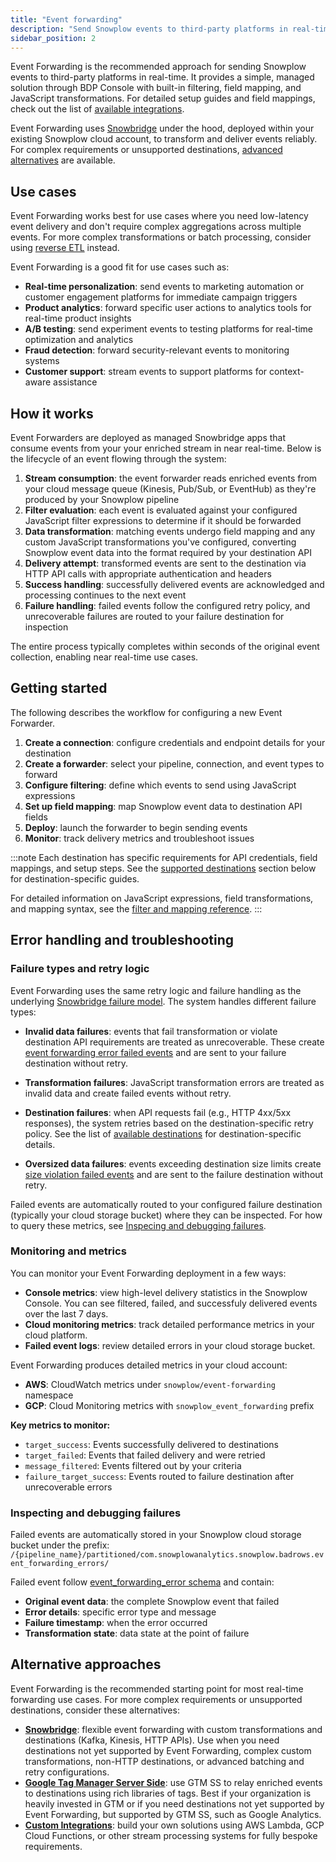 ```yaml
---
title: "Event forwarding"
description: "Send Snowplow events to third-party platforms in real-time using Snowplows's managed event forwarding solution with built-in filtering, field mapping, and JavaScript transformations."
sidebar_position: 2
---
```


Event Forwarding is the recommended approach for sending Snowplow events to third-party platforms in real-time. It provides a simple, managed solution through BDP Console with built-in filtering, field mapping, and JavaScript transformations. For detailed setup guides and field mappings, check out the list of [available integrations](/docs/destinations/forwarding-events/integrations/index.md).

Event Forwarding uses [Snowbridge](/docs/destinations/forwarding-events/snowbridge/index.md) under the hood, deployed within your existing Snowplow cloud account, to transform and deliver events reliably. For complex requirements or unsupported destinations, [advanced alternatives](#alternative-approaches) are available.

## Use cases

Event Forwarding works best for use cases where you need low-latency event delivery and don't require complex aggregations across multiple events. For more complex transformations or batch processing, consider using [reverse ETL](/docs/destinations/reverse-etl/) instead. 

Event Forwarding is a good fit for use cases such as:

- **Real-time personalization**: send events to marketing automation or customer engagement platforms for immediate campaign triggers
- **Product analytics**: forward specific user actions to analytics tools for real-time product insights
- **A/B testing**: send experiment events to testing platforms for real-time optimization and analytics
- **Fraud detection**: forward security-relevant events to monitoring systems
- **Customer support**: stream events to support platforms for context-aware assistance

## How it works

Event Forwarders are deployed as managed Snowbridge apps that consume events from your your enriched stream in near real-time. Below is the lifecycle of an event flowing through the system:

1. **Stream consumption**: the event forwarder reads enriched events from your cloud message queue (Kinesis, Pub/Sub, or EventHub) as they're produced by your Snowplow pipeline
2. **Filter evaluation**: each event is evaluated against your configured JavaScript filter expressions to determine if it should be forwarded
3. **Data transformation**: matching events undergo field mapping and any custom JavaScript transformations you've configured, converting Snowplow event data into the format required by your destination API
4. **Delivery attempt**: transformed events are sent to the destination via HTTP API calls with appropriate authentication and headers
5. **Success handling**: successfully delivered events are acknowledged and processing continues to the next event
6. **Failure handling**: failed events follow the configured retry policy, and unrecoverable failures are routed to your failure destination for inspection

The entire process typically completes within seconds of the original event collection, enabling near real-time use cases.

## Getting started

The following describes the workflow for configuring a new Event Forwarder.

1. **Create a connection**: configure credentials and endpoint details for your destination
2. **Create a forwarder**: select your pipeline, connection, and event types to forward
3. **Configure filtering**: define which events to send using JavaScript expressions
4. **Set up field mapping**: map Snowplow event data to destination API fields
5. **Deploy**: launch the forwarder to begin sending events
6. **Monitor**: track delivery metrics and troubleshoot issues

:::note
Each destination has specific requirements for API credentials, field mappings, and setup steps. See the [supported destinations](#supported-destinations) section below for destination-specific guides.

For detailed information on JavaScript expressions, field transformations, and mapping syntax, see the [filter and mapping reference](/docs/destinations/forwarding-events/reference/index.md).
:::

## Error handling and troubleshooting

### Failure types and retry logic

Event Forwarding uses the same retry logic and failure handling as the underlying [Snowbridge failure model](/docs/destinations/forwarding-events/snowbridge/concepts/failure-model/index.md). The system handles different failure types:

- **Invalid data failures**: events that fail transformation or violate destination API requirements are treated as unrecoverable. These create [event forwarding error failed events](https://iglucentral.com/?q=event_forwarding_error) and are sent to your  failure destination without retry.

- **Transformation failures**: JavaScript transformation errors are treated as invalid data and create failed events without retry.

- **Destination failures**: when API requests fail (e.g., HTTP 4xx/5xx responses), the system retries based on the destination-specific retry policy. See the list of [available destinations](/docs/destinations/forwarding-events/integrations/index.md) for destination-specific details.

- **Oversized data failures**: events exceeding destination size limits create [size violation failed events](docs/api-reference/failed-events/index.md) and are sent to the failure destination without retry.

Failed events are automatically routed to your configured failure destination (typically your cloud storage bucket) where they can be inspected. For how to query these metrics, see [Inspecing and debugging failures](#inspecting-and-debugging-failures).

### Monitoring and metrics

<!-- TODO: add details on how to find these metrics in cloudwatch -->

You can monitor your Event Forwarding deployment in a few ways:

- **Console metrics**: view high-level delivery statistics in the Snowplow Console. You can see filtered, failed, and successfuly delivered events over the last 7 days.
- **Cloud monitoring metrics**: track detailed performance metrics in your cloud platform.
- **Failed event logs**: review detailed errors in your cloud storage bucket.

Event Forwarding produces detailed metrics in your cloud account:

- **AWS**: CloudWatch metrics under `snowplow/event-forwarding` namespace
- **GCP**: Cloud Monitoring metrics with `snowplow_event_forwarding` prefix

**Key metrics to monitor:**

- `target_success`: Events successfully delivered to destinations
- `target_failed`: Events that failed delivery and were retried
- `message_filtered`: Events filtered out by your criteria
- `failure_target_success`: Events routed to failure destination after unrecoverable errors

### Inspecting and debugging failures

Failed events are automatically stored in your Snowplow cloud storage bucket under the prefix:
`/{pipeline_name}/partitioned/com.snowplowanalytics.snowplow.badrows.event_forwarding_errors/`

Failed event follow [event_forwarding_error schema](https://iglucentral.com/?q=event_forwarding_error) and contain:

- **Original event data**: the complete Snowplow event that failed
- **Error details**: specific error type and message
- **Failure timestamp**: when the error occurred
- **Transformation state**: data state at the point of failure

<!-- TODO: add link to athena queries https://snplow.atlassian.net/browse/PDP-1939?focusedCommentId=125579 -->

## Alternative approaches

Event Forwarding is the recommended starting point for most real-time forwarding use cases. For more complex requirements or unsupported destinations, consider these alternatives:

- **[Snowbridge](/docs/destinations/forwarding-events/snowbridge/index.md)**: flexible event forwarding with custom transformations and destinations (Kafka, Kinesis, HTTP APIs). Use when you need destinations not yet supported by Event Forwarding, complex custom transformations, non-HTTP destinations, or advanced batching and retry configurations.
- **[Google Tag Manager Server Side](/docs/destinations/forwarding-events/google-tag-manager-server-side/index.md)**: use GTM SS to relay enriched events to destinations using rich libraries of tags. Best if your organization is heavily invested in GTM or if you need destinations not yet supported by Event Forwarding, but supported by GTM SS, such as Google Analytics.
- **[Custom Integrations](/docs/destinations/forwarding-events/custom-integrations/index.md)**: build your own solutions using AWS Lambda, GCP Cloud Functions, or other stream processing systems for fully bespoke requirements.
